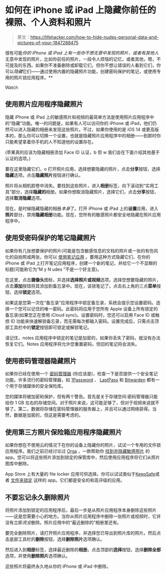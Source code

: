 # 如何在 iPhone 或 iPad 上隐藏你前任的裸照、个人资料和照片

> 原文：<https://lifehacker.com/how-to-hide-nudes-personal-data-and-pictures-of-your-1847288475>

很有可能*你的 iPhone 或 iPad 上有一些你不想无意中发现的照片，或者有其他人*无意中发现的照片，比如你前任的照片，一段令人烦恼的记忆，或者其他，嗯，不可提及的东西。如果你不准备删除或卸载它们，但你不想让错误的人看到它们，你可以*隐藏*它们——通过使用内置的隐藏照片功能，创建密码保护的笔记，或使用专用的照片锁应用程序。** 

Watch

## 使用照片应用程序隐藏照片

隐藏 iPhone 或 iPad 上的敏感照片和视频的最简单方法是使用照片应用程序中的“隐藏”功能。唯一的问题是，如果有人可以访问你的 iPhone 或 iPad，他们仍然可以进入隐藏的相册来发现这些照片。不过，如果你使用的是 iOS 14 或更高版本的，那么你可以切换一个设置，也就是隐藏照片应用程序中的相册——到那时你只能希望拿着你手机的人不知道他的设置存在。

(苹果真的应该为隐藏相册添加 Face ID 认证，b 但 w 我们会在下面介绍其他基于认证的选项。)

要在这里隐藏它们，o 打开照片应用，选择想要隐藏的照片，点击**分享**按钮，选择**隐藏**选项。点击**隐藏照片**按钮进行确认。

照片将从相机胶卷中消失。要找到这些照片，进入**相册**标签，向下滚动到“实用工具”部分，选择**隐藏的**相册。如果你想取消隐藏照片，选择它们，点击**分享**按钮，选择**取消隐藏**选项。

现在，是时候隐藏隐藏的相册*本身*了。打开 iPhone 或 iPad 上的**设置**应用，进入**照片**部分，禁用**隐藏相册**功能。现在，您所有的敏感照片都安全地隐藏在照片应用程序中。

## 使用受密码保护的笔记隐藏照片

如果你有几张想要保护的照片(可能是包含敏感信息的文档的照片或一张的有伤风化的自拍照或两张，你可以 [使用笔记应用](https://lifehacker.com/which-note-taking-app-should-i-use-for-apple-devices-1844166294) 。要用这种方式隐藏它们，在你的 iPhone 或 iPad 上打开笔记应用程序，创建一个新的笔记，并给它一个不显眼的标题(可能称它为“M y N udes ”不是一个好主意)。

在这里，点击**摄像头**图标，并选择**选择照片或视频**选项。选择您想要隐藏的照片，点击**添加**按钮将其添加到备忘录中。现在，该锁笔记了。点击右上角的三点**菜单**按钮，选择**锁定**选项。

如果这是您第一次在“备忘录”应用程序中锁定备忘录，系统会提示您设置密码。选择一个您可以记住的唯一密码。此密码将应用于您所有 Apple 设备上所有锁定的备忘录(如果您正在使用 iCloud sync)。设置密码时，您还可以启用 Face ID 或触控 ID 功能来快速解锁备忘录，而无需每次都输入密码。设置完成后，只需点击顶部工具栏中的**锁定**按钮即可锁定或解锁笔记。

请记住，notes 应用程序中锁定的笔记是加密的，如果你丢失了密码，就没有办法恢复它们。Notes 应用程序将允许您重置密码，但旧的笔记将会消失。

## 使用密码管理器隐藏照片

如果你已经在使用一个 [密码管理器](https://lifehacker.com/the-five-best-password-managers-5529133) (你应该是)，检查一下是否提供一个安全笔记功能。许多流行的密码管理器，如 [1Password](https://1password.com/) 、 [LastPass](https://www.lastpass.com/) 和 [Bitwarden](https://lifehacker.com/bitwarden-is-now-the-best-free-alternative-to-lastpass-1846289833) 都有一个用于存储媒体的安全保险库。

您的媒体将被加密和保护，但有两个警告。首先是关于存储空间:密码管理器只能给你 1 GB 左右的存储空间。对于照片来说，这可能足够了，但对于视频来说就不够了。第二，数据将存储在密码管理器的服务器上，并且可以通过网络获得。当然，数据是加密的，但这是需要考虑的。

## 使用第三方照片保险箱应用程序隐藏照片

如果你想在不使用云的情况下在你的设备上隐藏你的照片，试试一个专用的文件锁应用程序。我们之前已经讨论过 [Orga](https://apps.apple.com/app/find-nude-text-in-pics-orga/id1305287901) ，一款帮助你 [找到并隐藏敏感照片](https://lifehacker.com/how-to-find-and-hide-your-nsfw-photos-in-ios-1833889371) 的 app。您可以将这些照片添加到锁定的保管库中，然后使用应用程序将它们从照片图库中删除。

App Store 上有大量的 file locker 应用可供选择。你可以试试类似于[KeepSafe](https://apps.apple.com/app/hide-photos-keepsafe-private/id510873505)或者 [文件夹锁定](https://apps.apple.com/au/app/folder-lock/id372925917) 这样的 app。它们都是安全的和高评级的应用。

## 不要忘记永久删除照片

将照片添加到锁定的应用程序后，最后一步是从照片应用程序本身删除这些照片——这是您需要小心的地方。当你从照片应用程序中删除一张照片或视频时，它并没有立即*完全*删除。照片应用中的“最近删除的”相册里还有。

要完全删除照片，请打开照片应用程序，并选择您已导出到照片库的照片。然后点击底部工具栏的**删除**按钮，选择**删除照片**选项确认。

然后进入到**相册**标签，选择最近删除的**相册**。点击顶部的**选择**按钮，选择**删除全部**选项，并使用**删除照片**选项确认。

这些照片将最终永久地从你的 iPhone 或 iPad 中删除。